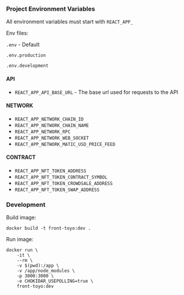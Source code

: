 ### Project Environment Variables

All environment variables must start with `REACT_APP_`

Env files:

`.env` - Default

`.env.production`

`.env.development`

#### API
* `REACT_APP_API_BASE_URL` - The base url used for requests to the API
#### NETWORK
* `REACT_APP_NETWORK_CHAIN_ID`
* `REACT_APP_NETWORK_CHAIN_NAME`
* `REACT_APP_NETWORK_RPC`
* `REACT_APP_NETWORK_WEB_SOCKET`
* `REACT_APP_NETWORK_MATIC_USD_PRICE_FEED`
#### CONTRACT
* `REACT_APP_NFT_TOKEN_ADDRESS`
* `REACT_APP_NFT_TOKEN_CONTRACT_SYMBOL`
* `REACT_APP_NFT_TOKEN_CROWDSALE_ADDRESS`
* `REACT_APP_NFT_TOKEN_SWAP_ADDRESS`

### Development

Build image:

```docker
docker build -t front-toyo:dev .
```

Run image:

```docker
docker run \
    -it \
    --rm \
    -v $(pwd):/app \
    -v /app/node_modules \
    -p 3000:3000 \
    -e CHOKIDAR_USEPOLLING=true \
    front-toyo:dev
```